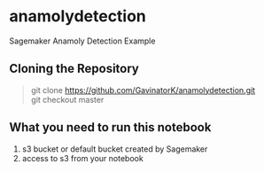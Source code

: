 # anamolydetection
Sagemaker Anamoly Detection Example


## Cloning the Repository 
> git clone https://github.com/GavinatorK/anamolydetection.git <br>
> git checkout master

## What you need to run this notebook 

1. s3 bucket or default bucket created by Sagemaker 
2. access to s3 from your notebook 

